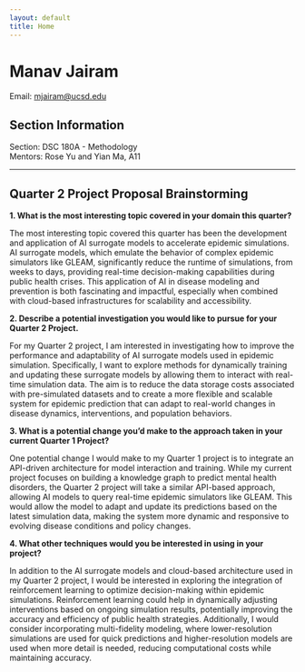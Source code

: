 ```yaml
---
layout: default
title: Home
---
```


# Manav Jairam
Email: mjairam@ucsd.edu

## Section Information
Section: DSC 180A - Methodology  
Mentors: Rose Yu and Yian Ma, A11

---

## Quarter 2 Project Proposal Brainstorming

**1. What is the most interesting topic covered in your domain this quarter?**

The most interesting topic covered this quarter has been the development and application of AI surrogate models to accelerate epidemic simulations. AI surrogate models, which emulate the behavior of complex epidemic simulators like GLEAM, significantly reduce the runtime of simulations, from weeks to days, providing real-time decision-making capabilities during public health crises. This application of AI in disease modeling and prevention is both fascinating and impactful, especially when combined with cloud-based infrastructures for scalability and accessibility.

**2. Describe a potential investigation you would like to pursue for your Quarter 2 Project.**

For my Quarter 2 project, I am interested in investigating how to improve the performance and adaptability of AI surrogate models used in epidemic simulation. Specifically, I want to explore methods for dynamically training and updating these surrogate models by allowing them to interact with real-time simulation data. The aim is to reduce the data storage costs associated with pre-simulated datasets and to create a more flexible and scalable system for epidemic prediction that can adapt to real-world changes in disease dynamics, interventions, and population behaviors.

**3. What is a potential change you’d make to the approach taken in your current Quarter 1 Project?**

One potential change I would make to my Quarter 1 project is to integrate an API-driven architecture for model interaction and training. While my current project focuses on building a knowledge graph to predict mental health disorders, the Quarter 2 project will take a similar API-based approach, allowing AI models to query real-time epidemic simulators like GLEAM. This would allow the model to adapt and update its predictions based on the latest simulation data, making the system more dynamic and responsive to evolving disease conditions and policy changes.

**4. What other techniques would you be interested in using in your project?**

In addition to the AI surrogate models and cloud-based architecture used in my Quarter 2 project, I would be interested in exploring the integration of reinforcement learning to optimize decision-making within epidemic simulations. Reinforcement learning could help in dynamically adjusting interventions based on ongoing simulation results, potentially improving the accuracy and efficiency of public health strategies. Additionally, I would consider incorporating multi-fidelity modeling, where lower-resolution simulations are used for quick predictions and higher-resolution models are used when more detail is needed, reducing computational costs while maintaining accuracy.

